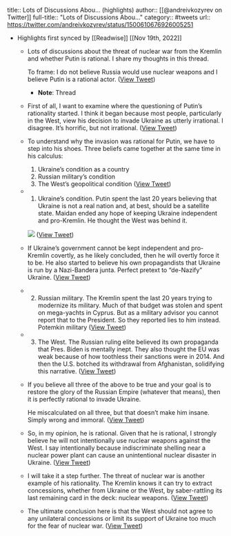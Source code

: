 title:: Lots of Discussions Abou... (highlights)
author:: [[@andreivkozyrev on Twitter]]
full-title:: "Lots of Discussions Abou..."
category:: #tweets
url:: https://twitter.com/andreivkozyrev/status/1500610676926005251

- Highlights first synced by [[Readwise]] [[Nov 19th, 2022]]
	- Lots of discussions about the threat of nuclear war from the Kremlin and whether Putin is rational. I share my thoughts in this thread.
	  
	  To frame: I do not believe Russia would use nuclear weapons and I believe Putin is a rational actor. ([View Tweet](https://twitter.com/andreivkozyrev/status/1500610676926005251))
		- **Note**: Thread
	- First of all, I want to examine where the questioning of Putin’s rationality started. I think it began because most people, particularly in the West, view his decision to invade Ukraine as utterly irrational. I disagree. It’s horrific, but not irrational. ([View Tweet](https://twitter.com/andreivkozyrev/status/1500610790868488196))
	- To understand why the invasion was rational for Putin, we have to step into his shoes. Three beliefs came together at the same time in his calculus:
	  1. Ukraine’s condition as a country
	  2. Russian military’s condition
	  3. The West’s geopolitical condition ([View Tweet](https://twitter.com/andreivkozyrev/status/1500610891842146306))
	- 1. Ukraine’s condition. Putin spent the last 20 years believing that Ukraine is not a real nation and, at best, should be a satellite state. Maidan ended any hope of keeping Ukraine independent and pro-Kremlin. He thought the West was behind it. 
	  
	  ![](https://pbs.twimg.com/media/FNM9z1-UUAATlln.jpg) ([View Tweet](https://twitter.com/andreivkozyrev/status/1500611078513823744))
	- If Ukraine’s government cannot be kept independent and pro-Kremlin covertly, as he likely concluded, then he will overtly force it to be. He also started to believe his own propagandists that Ukraine is run by a Nazi-Bandera junta. Perfect pretext to “de-Nazify” Ukraine. ([View Tweet](https://twitter.com/andreivkozyrev/status/1500611222856634368))
	- 2. Russian military. The Kremlin spent the last 20 years trying to modernize its military. Much of that budget was stolen and spent on mega-yachts in Cyprus. But as a military advisor you cannot report that to the President. So they reported lies to him instead. Potemkin military ([View Tweet](https://twitter.com/andreivkozyrev/status/1500611398245634050))
	- 3. The West. The Russian ruling elite believed its own propaganda that Pres. Biden is mentally inept. They also thought the EU was weak because of how toothless their sanctions were in 2014. And then the U.S. botched its withdrawal from Afghanistan, solidifying this narrative. ([View Tweet](https://twitter.com/andreivkozyrev/status/1500611531901337603))
	- If you believe all three of the above to be true and your goal is to restore the glory of the Russian Empire (whatever that means), then it is perfectly rational to invade Ukraine. 
	  
	  He miscalculated on all three, but that doesn’t make him insane. Simply wrong and immoral. ([View Tweet](https://twitter.com/andreivkozyrev/status/1500611702856974337))
	- So, in my opinion, he is rational. Given that he is rational, I strongly believe he will not intentionally use nuclear weapons against the West. I say intentionally because indiscriminate shelling near a nuclear power plant can cause an unintentional nuclear disaster in Ukraine. ([View Tweet](https://twitter.com/andreivkozyrev/status/1500611808247234562))
	- I will take it a step further. The threat of nuclear war is another example of his rationality. The Kremlin knows it can try to extract concessions, whether from Ukraine or the West, by saber-rattling its last remaining card in the deck: nuclear weapons. ([View Tweet](https://twitter.com/andreivkozyrev/status/1500611983065829377))
	- The ultimate conclusion here is that the West should not agree to any unilateral concessions or limit its support of Ukraine too much for the fear of nuclear war. ([View Tweet](https://twitter.com/andreivkozyrev/status/1500614156180803587))
